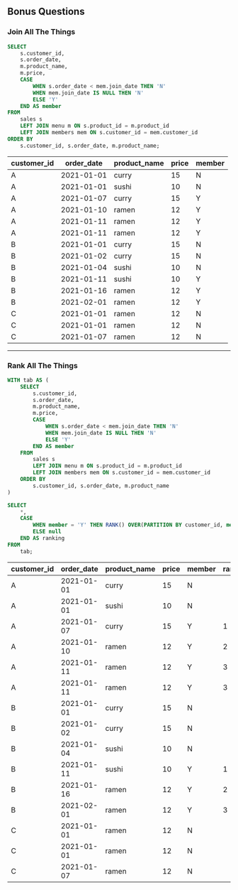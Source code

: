 ## Bonus Questions

### Join All The Things

```sql
SELECT
	s.customer_id,
	s.order_date,
	m.product_name,
	m.price,
	CASE
		WHEN s.order_date < mem.join_date THEN 'N'
		WHEN mem.join_date IS NULL THEN 'N'
		ELSE 'Y'
	END AS member
FROM 
	sales s
	LEFT JOIN menu m ON s.product_id = m.product_id
	LEFT JOIN members mem ON s.customer_id = mem.customer_id
ORDER BY
	s.customer_id, s.order_date, m.product_name;
```

| customer_id | order_date | product_name | price | member |
|-------------|------------|--------------|-------|--------|
| A           | 2021-01-01 | curry        | 15    | N      |
| A           | 2021-01-01 | sushi        | 10    | N      |
| A           | 2021-01-07 | curry        | 15    | Y      |
| A           | 2021-01-10 | ramen        | 12    | Y      |
| A           | 2021-01-11 | ramen        | 12    | Y      |
| A           | 2021-01-11 | ramen        | 12    | Y      |
| B           | 2021-01-01 | curry        | 15    | N      |
| B           | 2021-01-02 | curry        | 15    | N      |
| B           | 2021-01-04 | sushi        | 10    | N      |
| B           | 2021-01-11 | sushi        | 10    | Y      |
| B           | 2021-01-16 | ramen        | 12    | Y      |
| B           | 2021-02-01 | ramen        | 12    | Y      |
| C           | 2021-01-01 | ramen        | 12    | N      |
| C           | 2021-01-01 | ramen        | 12    | N      |
| C           | 2021-01-07 | ramen        | 12    | N      |

---

### Rank All The Things

```sql
WITH tab AS (
	SELECT
		s.customer_id,
		s.order_date,
		m.product_name,
		m.price,
		CASE
			WHEN s.order_date < mem.join_date THEN 'N'
			WHEN mem.join_date IS NULL THEN 'N'
			ELSE 'Y'
		END AS member
	FROM 
		sales s
		LEFT JOIN menu m ON s.product_id = m.product_id
		LEFT JOIN members mem ON s.customer_id = mem.customer_id
	ORDER BY
		s.customer_id, s.order_date, m.product_name
)

SELECT
	*,
	CASE
		WHEN member = 'Y' THEN RANK() OVER(PARTITION BY customer_id, member ORDER BY order_date)
		ELSE null
	END AS ranking
FROM
	tab;
```

| customer_id | order_date | product_name | price | member | ranking |
|-------------|------------|--------------|-------|--------|---------|
| A           | 2021-01-01 | curry        | 15    | N      |         |
| A           | 2021-01-01 | sushi        | 10    | N      |         |
| A           | 2021-01-07 | curry        | 15    | Y      | 1       |
| A           | 2021-01-10 | ramen        | 12    | Y      | 2       |
| A           | 2021-01-11 | ramen        | 12    | Y      | 3       |
| A           | 2021-01-11 | ramen        | 12    | Y      | 3       |
| B           | 2021-01-01 | curry        | 15    | N      |         |
| B           | 2021-01-02 | curry        | 15    | N      |         |
| B           | 2021-01-04 | sushi        | 10    | N      |         |
| B           | 2021-01-11 | sushi        | 10    | Y      | 1       |
| B           | 2021-01-16 | ramen        | 12    | Y      | 2       |
| B           | 2021-02-01 | ramen        | 12    | Y      | 3       |
| C           | 2021-01-01 | ramen        | 12    | N      |         |
| C           | 2021-01-01 | ramen        | 12    | N      |         |
| C           | 2021-01-07 | ramen        | 12    | N      |         |

